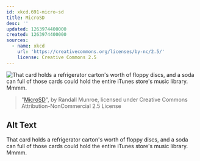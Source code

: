 ```yaml
---
id: xkcd.691-micro-sd
title: MicroSD
desc: ''
updated: 1263974400000
created: 1263974400000
sources:
  - name: xkcd
    url: 'https://creativecommons.org/licenses/by-nc/2.5/'
    license: Creative Commons 2.5
---
```

![That card holds a refrigerator carton's worth of floppy discs, and a soda can full of those cards could hold the entire iTunes store's music library. Mmmm.](https://imgs.xkcd.com/comics/microsd.png)
> "[MicroSD](https://xkcd.com/691/)", by Randall Munroe, licensed under Creative Commons Attribution-NonCommercial 2.5 License

## Alt Text
That card holds a refrigerator carton's worth of floppy discs, and a soda can full of those cards could hold the entire iTunes store's music library. Mmmm.
